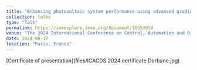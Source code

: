 ```yaml
---
title: "Enhancing photovoltaic system performance using advanced gradient boosting methods"
collection: talks
type: "Talk"
permalink: https://ieeexplore.ieee.org/document/10553919
venue: "The 2024 International Conference on Control, Automation and Diagnosis (ICCAD’24)"
date: 2024-06-17
location: "Paris, France"
---
```


[Certificate of presentation](files/ICACDS 2024 certificate Dorbane.jpg)

